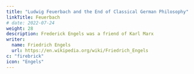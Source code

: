 ```yaml
---
title: "Ludwig Feuerbach and the End of Classical German Philosophy"
linkTitle: Feuerbach
# date: 2022-07-24
weight: 28
description: Frederick Engels was a friend of Karl Marx
writer:
  name: Friedrich Engels
  url: https://en.wikipedia.org/wiki/Friedrich_Engels
c: "firebrick"
icon: "Engels"
---
```

